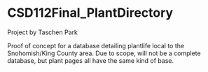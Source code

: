 # CSD112Final_PlantDirectory

Project by Taschen Park

Proof of concept for a database detailing plantlife local to the Snohomish/King County area.
Due to scope, will not be a complete database, but plant pages all have the same kind of base.
